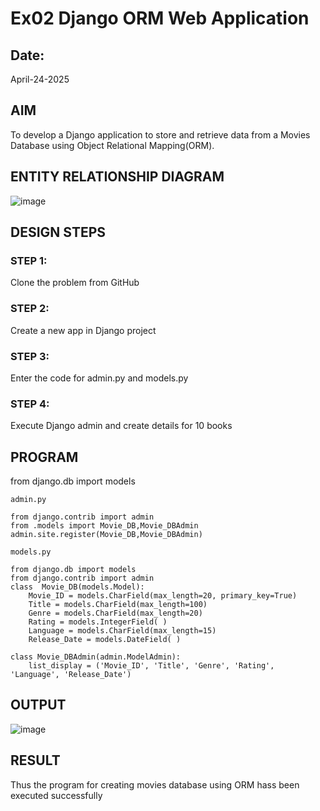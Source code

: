 

# Ex02 Django ORM Web Application
## Date: 

April-24-2025


## AIM
To develop a Django application to store and retrieve data from a Movies Database using Object Relational Mapping(ORM).

## ENTITY RELATIONSHIP DIAGRAM

![image](https://github.com/user-attachments/assets/2fc4854e-2569-4649-a27a-33ea90adb965)



## DESIGN STEPS

### STEP 1:
Clone the problem from GitHub

### STEP 2:
Create a new app in Django project

### STEP 3:
Enter the code for admin.py and models.py

### STEP 4:
Execute Django admin and create details for 10 books

## PROGRAM

from django.db import models

```
admin.py

from django.contrib import admin 
from .models import Movie_DB,Movie_DBAdmin 
admin.site.register(Movie_DB,Movie_DBAdmin)

models.py

from django.db import models 
from django.contrib import admin 
class  Movie_DB(models.Model): 
    Movie_ID = models.CharField(max_length=20, primary_key=True) 
    Title = models.CharField(max_length=100) 
    Genre = models.CharField(max_length=20) 
    Rating = models.IntegerField( ) 
    Language = models.CharField(max_length=15) 
    Release_Date = models.DateField( ) 

class Movie_DBAdmin(admin.ModelAdmin): 
    list_display = ('Movie_ID', 'Title', 'Genre', 'Rating', 'Language', 'Release_Date') 
```


## OUTPUT

![image](https://github.com/user-attachments/assets/5fb90284-e8ad-4458-813c-d73f2fcf582a)




## RESULT
Thus the program for creating movies database using ORM hass been executed successfully

